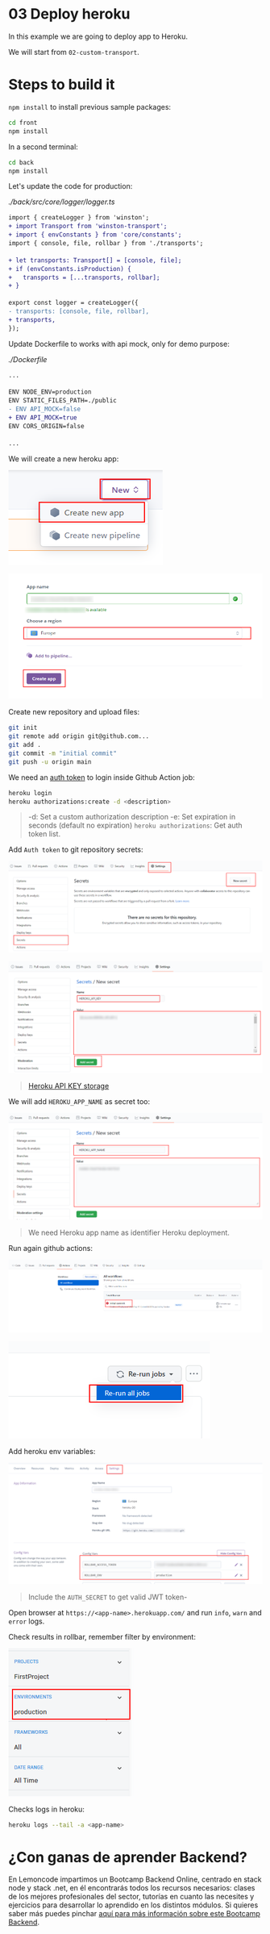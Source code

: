 # 03 Deploy heroku

In this example we are going to deploy app to Heroku.

We will start from `02-custom-transport`.

# Steps to build it

`npm install` to install previous sample packages:

```bash
cd front
npm install

```

In a second terminal:

```bash
cd back
npm install

```

Let's update the code for production:

_./back/src/core/logger/logger.ts_

```diff
import { createLogger } from 'winston';
+ import Transport from 'winston-transport';
+ import { envConstants } from 'core/constants';
import { console, file, rollbar } from './transports';

+ let transports: Transport[] = [console, file];
+ if (envConstants.isProduction) {
+   transports = [...transports, rollbar];
+ }

export const logger = createLogger({
- transports: [console, file, rollbar],
+ transports,
});

```

Update Dockerfile to works with api mock, only for demo purpose:

_./Dockerfile_

```diff
...

ENV NODE_ENV=production
ENV STATIC_FILES_PATH=./public
- ENV API_MOCK=false
+ ENV API_MOCK=true
ENV CORS_ORIGIN=false

...
```

We will create a new heroku app:

![01-create-heroku-app](./readme-resources/01-create-heroku-app.png)

![02-create-heroku-app](./readme-resources/02-create-heroku-app.png)

Create new repository and upload files:

```bash
git init
git remote add origin git@github.com...
git add .
git commit -m "initial commit"
git push -u origin main

```

We need an [auth token](https://devcenter.heroku.com/articles/heroku-cli-commands#heroku-authorizations-create) to login inside Github Action job:

```bash
heroku login
heroku authorizations:create -d <description>
```

> -d: Set a custom authorization description
> -e: Set expiration in seconds (default no expiration)
> `heroku authorizations`: Get auth token list.

Add `Auth token` to git repository secrets:

![03-github-secret](./readme-resources/03-github-secret.png)

![04-token-as-secret](./readme-resources/04-token-as-secret.png)

> [Heroku API KEY storage](https://devcenter.heroku.com/articles/heroku-cli-commands#heroku-authorizations-create)

We will add `HEROKU_APP_NAME` as secret too:

![05-heroku-app-name](./readme-resources/05-heroku-app-name.png)

> We need Heroku app name as identifier Heroku deployment.

Run again github actions:

![06-open-failed-job](./readme-resources/06-open-failed-job.png)

![07-re-run-job](./readme-resources/07-re-run-job.png)

Add heroku env variables:

![08-heroku-env-variables](./readme-resources/08-heroku-env-variables.png)

> Include the `AUTH_SECRET` to get valid JWT token-

Open browser at `https://<app-name>.herokuapp.com/` and run `info`, `warn` and `error` logs.

Check results in rollbar, remember filter by environment:

![09-rollbar-env-filter](./readme-resources/09-rollbar-env-filter.png)

Checks logs in heroku:

```bash
heroku logs --tail -a <app-name>
```

# ¿Con ganas de aprender Backend?

En Lemoncode impartimos un Bootcamp Backend Online, centrado en stack node y stack .net, en él encontrarás todos los recursos necesarios: clases de los mejores profesionales del sector, tutorías en cuanto las necesites y ejercicios para desarrollar lo aprendido en los distintos módulos. Si quieres saber más puedes pinchar [aquí para más información sobre este Bootcamp Backend](https://lemoncode.net/bootcamp-backend#bootcamp-backend/banner).
